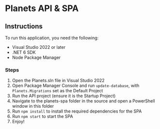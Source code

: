 # Planets API & SPA

## Instructions
To run this application, you need the following:
- Visual Studio 2022 or later
- .NET 6 SDK
- Node Package Manager

### Steps
1. Open the Planets.sln file in Visual Studio 2022
2. Open Package Manager Console and run `update-database`, with `Planets.Migrations` set as the Default Project
3. Run the API project (ensure it is the Startup Project)
4. Navigate to the planets-spa folder in the source and open a PowerShell window in this folder
5. Run `npm install` to install the required dependencies for the SPA
6. Run `npm start` to start the SPA
7. Enjoy!